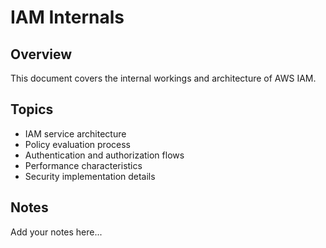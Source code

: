 # IAM Internals

## Overview

This document covers the internal workings and architecture of AWS IAM.

## Topics

- IAM service architecture
- Policy evaluation process
- Authentication and authorization flows
- Performance characteristics
- Security implementation details

## Notes

Add your notes here...
